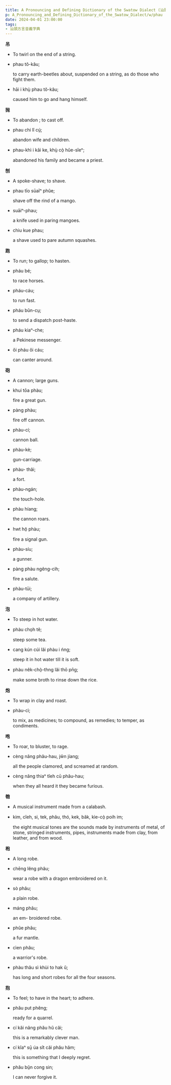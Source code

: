 ```yaml
---
title: A Pronouncing and Defining Dictionary of the Swatow Dialect (汕頭方言音義字典) / phau
p: A_Pronouncing_and_Defining_Dictionary_of_the_Swatow_Dialect/w/phau
date: 2024-04-01 23:00:00
tags: 
- 汕頭方言音義字典
---
```



**吊**
- To twirl on the end of a string.

- phau tŏ-kâu;

  to carry earth-beetles about, suspended on a string, as do those who fight them.

- hāi i khṳ̀ phau tŏ-kâu;

  caused him to go and hang himself. 

**抛**
- To abandon ; to cast off.

- phau chi lî cṳ́;

  abandon wife and children.

- phau-khì i kâi ke, khṳ̀ cò̤ hûe-sĭeⁿ;

  abandoned his family and became a priest.

**刨**
- A spoke-shave; to shave.

- phau tīo sūaīⁿ phûe;

  shave off the rind of a mango.

- suāiⁿ-phau;

  a knife used in paring mangoes.

- chiu kue phau;

  a shave used to pare autumn squashes.

**跑**
- To run; to gallop; to hasten.

- pháu bé;

  to race horses.

- pháu-cáu;

  to run fast.

- pháu bûn-cṳ;

  to send a dispatch post-haste.

- pháu kiaⁿ-che;

  a Pekinese messenger.

- ŏi pháu ŏi cáu;

  can canter around.

**砲**
- A cannon; large guns.

- khui tōa phàu;

  fire a great gun.

- pàng phàu;

  fire off cannon.

- phàu-cí;

  cannon ball.

- phàu-kè;

  gun-carriage.

- phàu- thâi;

  a fort.

- phàu-ngán;

  the touch-hole.

- phàu híang;

  the cannon roars.

- hwt hō̤ phàu;

  fire a signal gun.

- phàu-síu;

  a gunner.

- pàng phàu ngêng-cih;

  fire a salute.

- phàu-tūi;

  a company of artillery.

**泡**
- To steep in hot water.

- phàu cho̤h tê;

  steep some tea.

- cang kún cúi lâi phàu i ńng;

  steep it in hot water till it is soft.

- phàu nêk-chò̤-thng lâi thō pn̄g;

  make some broth to rinse down the rice.

**炮**
- To wrap in clay and roast.

- phàu-cì;

  to mix, as medicines; to compound, as remedies; to temper, as condiments.

**咆**
- To roar, to bluster, to rage.

- cèng nâng phâu-hau, jw̆n jíang;

  all the people clamored, and screamed at random.

- cèng nâng thiaⁿ tîeh cū phâu-hau;

  when they all heard it they became furious.

**匏**
- A musical instrument made from a calabash.

- kim, cîeh, si, tek, phâu, thó, kek, bâk, kìe-cò̤ poih im;

  the eight musical tones are the sounds made by  instruments of metal, of stone, stringed instruments, pipes, instruments made from clay, from leather, and from wood.

**袍**
- A long robe.

- chēng lêng phâu;

  wear a robe with a dragon embroidered on it.

- sò phâu;

  a plain robe.

- máng phâu;

  an em-  broidered robe.

- phûe phâu;

  a fur mantle.

- cìen phâu;

  a warrior's robe.

- phàu thâu sì khùi to hak ŭ;

  has long and short robes for all the four seasons.

**抱**
- To feel; to have in the heart; to adhere.

- phău put phêng;

  ready for a quarrel.

- cí kâi nâng phău hŭ căi;

  this is a remarkably clever man.

- cí kĭaⁿ sṳ̄ úa sît căi phău hăm;

  this is something that I deeply regret.

- phău bṳ̆n cong sin;

  I can never forgive it.